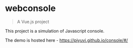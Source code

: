 # webconsole

> A Vue.js project

This project is a simulation of Javascript console. 

The demo is hosted here - https://piyuvi.github.io/console/#/
